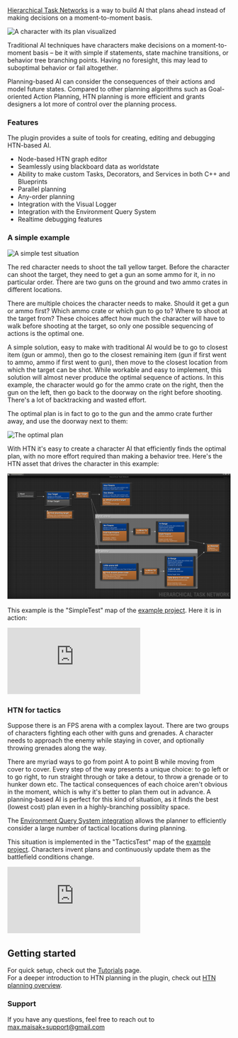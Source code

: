 [Hierarchical Task Networks](https://en.wikipedia.org/wiki/Hierarchical_task_network) is a way to build AI that plans ahead instead of making decisions on a moment-to-moment basis.

![A character with its plan visualized](_media/bg.png ':size=1200')

Traditional AI techniques have characters make decisions on a moment-to-moment basis – be it with simple if statements, state machine transitions, or behavior tree branching points. Having no foresight, this may lead to suboptimal behavior or fail altogether. 

Planning-based AI can consider the consequences of their actions and model future states. 
Compared to other planning algorithms such as Goal-oriented Action Planning, HTN planning is more efficient and grants designers a lot more of control over the planning process. 

### Features

The plugin provides a suite of tools for creating, editing and debugging HTN-based AI.

- Node-based HTN graph editor
- Seamlessly using blackboard data as worldstate
- Ability to make custom Tasks, Decorators, and Services in both C++ and Blueprints
- Parallel planning
- Any-order planning
- Integration with the Visual Logger
- Integration with the Environment Query System
- Realtime debugging features

### A simple example

![A simple test situation](_media/simple_test_1.png ':size=1200')

The red character needs to shoot the tall yellow target. 
Before the character can shoot the target, they need to get a gun an some ammo for it, in no particular order.
There are two guns on the ground and two ammo crates in different locations.

There are multiple choices the character needs to make. 
Should it get a gun or ammo first? 
Which ammo crate or which gun to go to?
Where to shoot at the target from?
These choices affect how much the character will have to walk before shooting at the target, so only one possible sequencing of actions is the optimal one.

A simple solution, easy to make with traditional AI would be to go to closest item (gun or ammo), then go to the closest remaining item (gun if first went to ammo, ammo if first went to gun), then move to the closest location from which the target can be shot. While workable and easy to implement, this solution will almost never produce the optimal sequence of actions. In this example, the character would go for the ammo crate on the right, then the gun on the left, then go back to the doorway on the right before shooting. There's a lot of backtracking and wasted effort.

The optimal plan is in fact to go to the gun and the ammo crate further away, and use the doorway next to them:

![The optimal plan](_media/simple_test_2.png ':size=1200')

With HTN it's easy to create a character AI that efficiently finds the optimal plan, with no more effort required than making a behavior tree. Here's the HTN asset that drives the character in this example:

![Simple Test HTN](_media/simple_test_htn.png ':size=1200')

This example is the "SimpleTest" map of the [example project](https://github.com/maksmaisak/htn-example-project). 
Here it is in action:

<div class="embed-responsive embed-responsive-16by9" style="max-width: 1200px;">
    <iframe src="https://www.youtube.com/embed/ARJzKhosmEI" frameborder="0" allow="encrypted-media; picture-in-picture" allowfullscreen></iframe>
</div>

### HTN for tactics

Suppose there is an FPS arena with a complex layout. There are two groups of characters fighting each other with guns and grenades. A character needs to approach the enemy while staying in cover, and optionally throwing grenades along the way.

There are myriad ways to go from point A to point B while moving from cover to cover. Every step of the way presents a unique choice: to go left or to go right, to run straight through or take a detour, to throw a grenade or to hunker down etc. The tactical consequences of each choice aren't obvious in the moment, which is why it's better to plan them out in advance. A planning-based AI is perfect for this kind of situation, as it finds the best (lowest cost) plan even in a highly-branching possiblity space.

The [Environment Query System integration](eqs.md) allows the planner to efficiently consider a large number of tactical locations during planning.

This situation is implemented in the "TacticsTest" map of the [example project](https://github.com/maksmaisak/htn-example-project). Characters invent plans and continuously update them as the battlefield conditions change.

<div class="embed-responsive embed-responsive-16by9" style="max-width: 1200px;">
    <iframe src="https://www.youtube.com/embed/FHapYbv9vjE" frameborder="0" allow="encrypted-media; picture-in-picture" allowfullscreen></iframe>
</div>

## Getting started

For quick setup, check out the [Tutorials](tutorials.md) page.
<br>For a deeper introduction to HTN planning in the plugin, check out [HTN planning overview](planning.md). 

### Support

If you have any questions, feel free to reach out to [max.maisak+support@gmail.com](mailto:max.maisak+support@gmail.com)